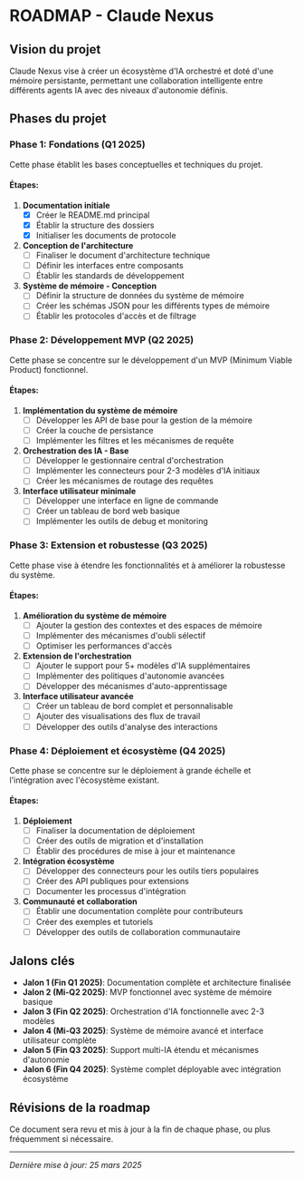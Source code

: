 # ROADMAP - Claude Nexus

## Vision du projet

Claude Nexus vise à créer un écosystème d'IA orchestré et doté d'une mémoire persistante, permettant une collaboration intelligente entre différents agents IA avec des niveaux d'autonomie définis.

## Phases du projet

### Phase 1: Fondations (Q1 2025)

Cette phase établit les bases conceptuelles et techniques du projet.

#### Étapes:
1. **Documentation initiale**
   - [x] Créer le README.md principal
   - [x] Établir la structure des dossiers
   - [x] Initialiser les documents de protocole

2. **Conception de l'architecture**
   - [ ] Finaliser le document d'architecture technique
   - [ ] Définir les interfaces entre composants
   - [ ] Établir les standards de développement

3. **Système de mémoire - Conception**
   - [ ] Définir la structure de données du système de mémoire
   - [ ] Créer les schémas JSON pour les différents types de mémoire
   - [ ] Établir les protocoles d'accès et de filtrage

### Phase 2: Développement MVP (Q2 2025)

Cette phase se concentre sur le développement d'un MVP (Minimum Viable Product) fonctionnel.

#### Étapes:
1. **Implémentation du système de mémoire**
   - [ ] Développer les API de base pour la gestion de la mémoire
   - [ ] Créer la couche de persistance
   - [ ] Implémenter les filtres et les mécanismes de requête

2. **Orchestration des IA - Base**
   - [ ] Développer le gestionnaire central d'orchestration
   - [ ] Implémenter les connecteurs pour 2-3 modèles d'IA initiaux
   - [ ] Créer les mécanismes de routage des requêtes

3. **Interface utilisateur minimale**
   - [ ] Développer une interface en ligne de commande
   - [ ] Créer un tableau de bord web basique
   - [ ] Implémenter les outils de debug et monitoring

### Phase 3: Extension et robustesse (Q3 2025)

Cette phase vise à étendre les fonctionnalités et à améliorer la robustesse du système.

#### Étapes:
1. **Amélioration du système de mémoire**
   - [ ] Ajouter la gestion des contextes et des espaces de mémoire
   - [ ] Implémenter des mécanismes d'oubli sélectif
   - [ ] Optimiser les performances d'accès

2. **Extension de l'orchestration**
   - [ ] Ajouter le support pour 5+ modèles d'IA supplémentaires
   - [ ] Implémenter des politiques d'autonomie avancées
   - [ ] Développer des mécanismes d'auto-apprentissage

3. **Interface utilisateur avancée**
   - [ ] Créer un tableau de bord complet et personnalisable
   - [ ] Ajouter des visualisations des flux de travail
   - [ ] Développer des outils d'analyse des interactions

### Phase 4: Déploiement et écosystème (Q4 2025)

Cette phase se concentre sur le déploiement à grande échelle et l'intégration avec l'écosystème existant.

#### Étapes:
1. **Déploiement**
   - [ ] Finaliser la documentation de déploiement
   - [ ] Créer des outils de migration et d'installation
   - [ ] Établir des procédures de mise à jour et maintenance

2. **Intégration écosystème**
   - [ ] Développer des connecteurs pour les outils tiers populaires
   - [ ] Créer des API publiques pour extensions
   - [ ] Documenter les processus d'intégration

3. **Communauté et collaboration**
   - [ ] Établir une documentation complète pour contributeurs
   - [ ] Créer des exemples et tutoriels
   - [ ] Développer des outils de collaboration communautaire

## Jalons clés

- **Jalon 1 (Fin Q1 2025)**: Documentation complète et architecture finalisée
- **Jalon 2 (Mi-Q2 2025)**: MVP fonctionnel avec système de mémoire basique
- **Jalon 3 (Fin Q2 2025)**: Orchestration d'IA fonctionnelle avec 2-3 modèles
- **Jalon 4 (Mi-Q3 2025)**: Système de mémoire avancé et interface utilisateur complète
- **Jalon 5 (Fin Q3 2025)**: Support multi-IA étendu et mécanismes d'autonomie
- **Jalon 6 (Fin Q4 2025)**: Système complet déployable avec intégration écosystème

## Révisions de la roadmap

Ce document sera revu et mis à jour à la fin de chaque phase, ou plus fréquemment si nécessaire.

---

*Dernière mise à jour: 25 mars 2025*